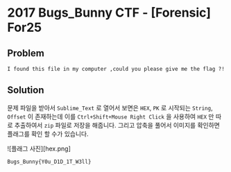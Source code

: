 # 2017 Bugs_Bunny CTF - [Forensic] For25
## Problem
```
I found this file in my computer ,could you please give me the flag ?!
```
## Solution
문제 파일을 받아서 `Sublime_Text` 로 열어서 보면은 `HEX`, `PK` 로 시작되는 `String`, `Offset` 이 존재하는데 이를 `Ctrl+Shift+Mouse Right Click` 을 사용하여 `HEX` 만 따로 추출하여서 `zip` 파일로 저장을 해줍니다. 그리고 압축을 풀어서 이미지를 확인하면 플래그를 확인 할 수가 있습니다.

![플래그 사진][hex.png]

`Bugs_Bunny{Y0u_D1D_1T_W3ll}`
